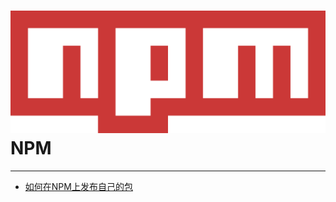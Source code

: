 # ![NPM](./images/logo.png ":size=100") NPM

---

- [如何在NPM上发布自己的包](/repository/Tools/NPM/docs/如何在NPM上发布自己的包.md#如何在NPM上发布自己的包)